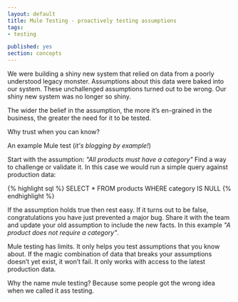 ```yaml
---
layout: default
title: Mule Testing - proactively testing assumptions
tags:
- testing

published: yes
section: concepts
---
```

We were building a shiny new system that relied on data from a poorly understood legacy monster. Assumptions about this data were baked into our system. These unchallenged assumptions turned out to be wrong. Our shiny new system was no longer so shiny.

The wider the belief in the assumption, the more it’s en-grained in the business, the greater the need for it to be tested.

Why trust when you can know?

An example Mule test (*it's blogging by example!*)

Start with the assumption: *"All products must have a category"*
Find a way to challenge or validate it. In this case we would run a simple query against production data:

{% highlight sql %}
SELECT * FROM products WHERE category IS NULL
{% endhighlight %}
    

If the assumption holds true then rest easy. If it turns out to be false, congratulations you have just prevented a major bug. Share it with the team and update your old assumption to include the new facts.
In this example *"A product does not require a category"*.

Mule testing has limits. It only helps you test assumptions that you know about. If the magic combination of data that breaks your assumptions doesn’t yet exist, it won’t fail. It only works with access to the latest production data.

Why the name mule testing? Because some people got the wrong idea when we called it ass testing.